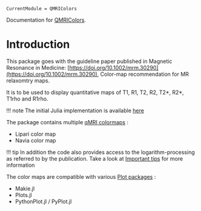 ```@meta
CurrentModule = QMRIColors
```

Documentation for [QMRIColors](https://github.com/magneticresonanceimaging/QMRIColors.jl).

# Introduction

This package goes with the guideline paper published in Magnetic Resonance in Medicine: [https://doi.org/10.1002/mrm.30290](https://doi.org/10.1002/mrm.30290), Color-map recommendation for MR relaxomtry maps.

It is to be used to display quantitative maps of T1, R1, T2, R2, T2*, R2*, T1rho and R1rho.

!!! note
    The initial Julia implementation is available [here](https://github.com/mfuderer/colorResources)

The package contains multiple [qMRI colormaps](@ref) :
- Lipari color map
- Navia color map 

!!! tip
    In addition the code also provides access to the logarithm-processing as referred to by the publication. Take a look at [Important tips](@ref) for more information

The color maps are compatible with various [Plot packages](@ref) :
- Makie.jl
- Plots.jl
- PythonPlot.jl / PyPlot.jl


